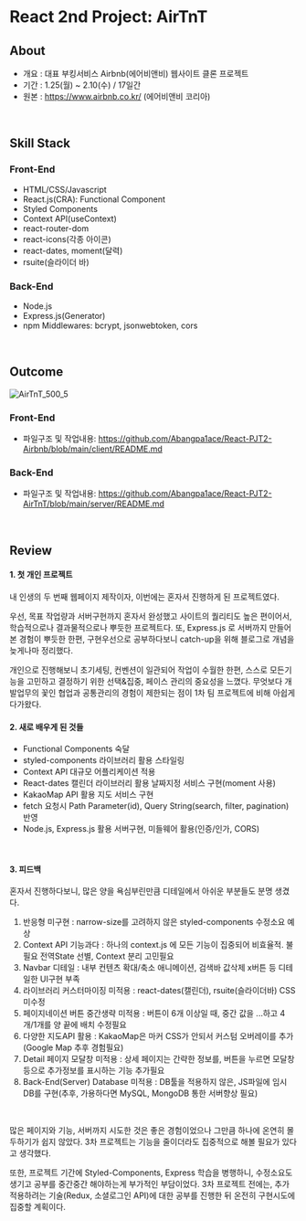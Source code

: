 # React 2nd Project: AirTnT

## About
- 개요 : 대표 부킹서비스 Airbnb(에어비앤비) 웹사이트 클론 프로젝트
- 기간 : 1.25(월) ~ 2.10(수) / 17일간
- 원본 : https://www.airbnb.co.kr/ (에어비앤비 코리아)
<br />

## Skill Stack
### Front-End
- HTML/CSS/Javascript
- React.js(CRA): Functional Component
- Styled Components
- Context API(useContext)
- react-router-dom
- react-icons(각종 아이콘)
- react-dates, moment(달력)
- rsuite(슬라이더 바)

### Back-End
- Node.js
- Express.js(Generator)
- npm Middlewares: bcrypt, jsonwebtoken, cors
<br />

## Outcome
![AirTnT_500_5](https://user-images.githubusercontent.com/67219914/109272810-bb4e7800-7854-11eb-87a0-a30a52507371.gif)

### Front-End
- 파일구조 및 작업내용: https://github.com/Abangpa1ace/React-PJT2-Airbnb/blob/main/client/README.md

### Back-End
- 파일구조 및 작업내용: https://github.com/Abangpa1ace/React-PJT2-AirTnT/blob/main/server/README.md
<br />

## Review
#### 1. 첫 개인 프로젝트
내 인생의 두 번째 웹페이지 제작이자, 이번에는 혼자서 진행하게 된 프로젝트였다. 

우선, 목표 작업량과 서버구현까지 혼자서 완성했고 사이트의 퀄리티도 높은 편이어서, 학습적으로나 결과물적으로나 뿌듯한 프로젝트다.
또, Express.js 로 서버까지 만들어본 경험이 뿌듯한 한편, 구현우선으로 공부하다보니 catch-up을 위해 블로그로 개념을 늦게나마 정리했다.

개인으로 진행해보니 초기세팅, 컨벤션이 일관되어 작업이 수월한 한편, 스스로 모든기능을 고민하고 결정하기 위한 선택&집중, 페이스 관리의 중요성을 느꼈다.
무엇보다 개발업무의 꽃인 협업과 공통관리의 경험이 제한되는 점이 1차 팀 프로젝트에 비해 아쉽게 다가왔다.
<br />

#### 2. 새로 배우게 된 것들
- Functional Components 숙달 
- styled-components 라이브러리 활용 스타일링
- Context API 대규모 어플리케이션 적용 
- React-dates 캘린더 라이브러리 활용 날짜지정 서비스 구현(moment 사용)
- KakaoMap API 활용 지도 서비스 구현 
- fetch 요청시 Path Parameter(id), Query String(search, filter, pagination) 반영
- Node.js, Express.js 활용 서버구현, 미들웨어 활용(인증/인가, CORS) 
<br />

#### 3. 피드백
혼자서 진행하다보니, 많은 양을 욕심부린만큼 디테일에서 아쉬운 부분들도 분명 생겼다.
1) 반응형 미구현 : narrow-size를 고려하지 않은 styled-components 수정소요 예상
2) Context API 기능과다 : 하나의 context.js 에 모든 기능이 집중되어 비효율적. 불필요 전역State 선별, Context 분리 고민필요
3) Navbar 디테일 : 내부 컨텐츠 확대/축소 애니메이션, 검색바 값삭제 x버튼 등 디테일한 UI구현 부족
4) 라이브러리 커스터마이징 미적용 : react-dates(캘린더), rsuite(슬라이더바) CSS 미수정
5) 페이지네이션 버튼 중간생략 미적용 : 버튼이 6개 이상일 때, 중간 값을 ...하고 4개/1개를 양 끝에 배치 수정필요
6) 다양한 지도API 활용 : KakaoMap은 마커 CSS가 안되서 커스텀 오버레이를 추가(Google Map 추후 경험필요)
7) Detail 페이지 모달창 미적용 : 상세 페이지는 간략한 정보를, 버튼을 누르면 모달창 등으로 추가정보를 표시하는 기능 추가필요
8) Back-End(Server) Database 미적용 : DB툴을 적용하지 않은, JS파일에 임시DB를 구현(추후, 가용하다면 MySQL, MongoDB 통한 서버향상 필요)
<br />

많은 페이지와 기능, 서버까지 시도한 것은 좋은 경험이었으나 그만큼 하나에 온연히 몰두하기가 쉽지 않았다. 3차 프로젝트는 기능을 줄이더라도 집중적으로 해볼 필요가 있다고 생각했다.

또한, 프로젝트 기간에 Styled-Components, Express 학습을 병행하니, 수정소요도 생기고 공부를 중간중간 해야하는게 부가적인 부담이었다.
3차 프로젝트 전에는, 추가 적용하려는 기술(Redux, 소셜로그인 API)에 대한 공부를 진행한 뒤 온전히 구현시도에 집중할 계획이다.
